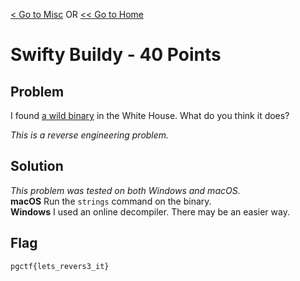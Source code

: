 [< Go to Misc](/Misc) OR [<< Go to Home](/)
# Swifty Buildy - 40 Points
## Problem
I found [a wild binary](assets/swifty_buildy) in the White House. What do you think it does?

*This is a reverse engineering problem.*

## Solution
*This problem was tested on both Windows and macOS.* \
**macOS** Run the `strings` command on the binary. \
**Windows** I used an online decompiler. There may be an easier way.

## Flag
`pgctf{lets_revers3_it}`

